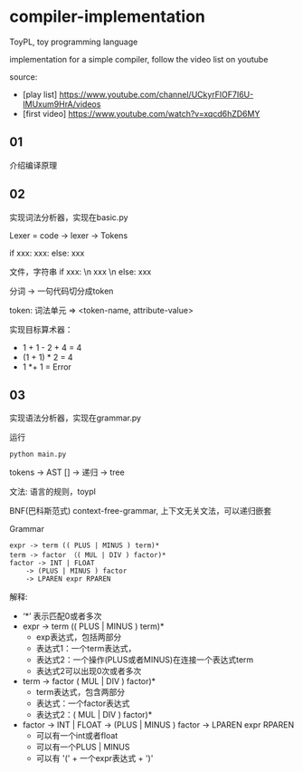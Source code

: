 # compiler-implementation
ToyPL, toy programming language

implementation for a simple compiler, follow the video list on youtube

source:
- [play list] https://www.youtube.com/channel/UCkyrFlOF7I6U-IMUxum9HrA/videos
- [first video] https://www.youtube.com/watch?v=xqcd6hZD6MY

## 01 
介绍编译原理

## 02
实现词法分析器，实现在basic.py

Lexer = code -> lexer -> Tokens

if xxx:
    xxx:
else:
    xxx

文件，字符串
if xxx: \n xxx \n else: xxx

分词 -> 一句代码切分成token

token: 词法单元 => <token-name, attribute-value>

实现目标算术器：
- 1 + 1 - 2 + 4 = 4
- (1 + 1) * 2 = 4
- 1 *+ 1 = Error

## 03
实现语法分析器，实现在grammar.py

运行
```shell
python main.py
```

tokens -> AST
[] -> 递归 -> tree

文法: 语言的规则，toypl

BNF(巴科斯范式)
context-free-grammar, 上下文无关文法，可以递归嵌套

Grammar
```
expr -> term (( PLUS | MINUS ) term)*
term -> factor （( MUL | DIV ) factor)*
factor -> INT | FLOAT
    -> (PLUS | MINUS ) factor
    -> LPAREN expr RPAREN
```

解释:
- ‘*’ 表示匹配0或者多次
- expr -> term (( PLUS | MINUS ) term)*
  - exp表达式，包括两部分
  - 表达式1：一个term表达式，
  - 表达式2：一个操作(PLUS或者MINUS)在连接一个表达式term
  - 表达式2可以出现0次或者多次
- term -> factor ( MUL | DIV ) factor)*
  - term表达式，包含两部分
  - 表达式：一个factor表达式
  - 表达式2：( MUL | DIV ) factor)*
- factor -> INT | FLOAT
    -> (PLUS | MINUS ) factor
    -> LPAREN expr RPAREN
  - 可以有一个int或者float
  - 可以有一个PLUS | MINUS
  - 可以有 '(' + 一个expr表达式 + ')'

